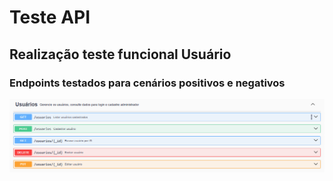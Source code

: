 # Teste API 
## Realização teste funcional Usuário
### Endpoints testados para cenários positivos e negativos

![alt text](image.png)


